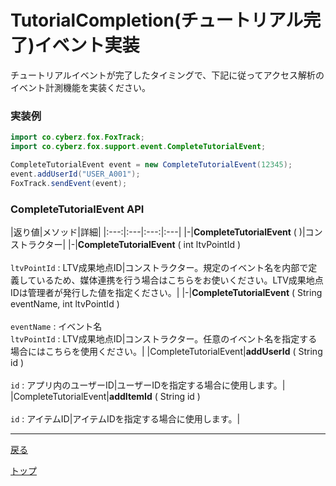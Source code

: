 # TutorialCompletion(チュートリアル完了)イベント実装

チュートリアルイベントが完了したタイミングで、下記に従ってアクセス解析のイベント計測機能を実装ください。

### 実装例

```java
import co.cyberz.fox.FoxTrack;
import co.cyberz.fox.support.event.CompleteTutorialEvent;

CompleteTutorialEvent event = new CompleteTutorialEvent(12345);
event.addUserId("USER_A001");
FoxTrack.sendEvent(event);
```

### CompleteTutorialEvent API

|返り値|メソッド|詳細|
|:---:|:---|:---:|:---|
|-|**CompleteTutorialEvent** ( )|コンストラクター|
|-|**CompleteTutorialEvent** ( int ltvPointId ) <br><br> `ltvPointId` : LTV成果地点ID|コンストラクター。規定のイベント名を内部で定義しているため、媒体連携を行う場合はこちらをお使いください。LTV成果地点IDは管理者が発行した値を指定ください。|
|-|**CompleteTutorialEvent** ( String eventName, int ltvPointId ) <br><br> `eventName` : イベント名<br>`ltvPointId` : LTV成果地点ID|コンストラクター。任意のイベント名を指定する場合にはこちらを使用ください。|
|CompleteTutorialEvent|**addUserId** ( String id )<br><br>`id` : アプリ内のユーザーID|ユーザーIDを指定する場合に使用します。|
|CompleteTutorialEvent|**addItemId** ( String id )<br><br>`id` : アイテムID|アイテムIDを指定する場合に使用します。|


---
[戻る](/4.x/lang/ja/doc/track_events/README.md#supported_events)

[トップ](/4.x/lang/ja/README.md)
